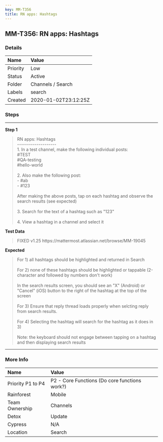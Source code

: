```yaml
---
key: MM-T356
title: RN apps: Hashtags
---
```


## MM-T356: RN apps: Hashtags

### Details

| Name     | Value                |
| :------- | :------------------- |
| Priority | Low                  |
| Status   | Active               |
| Folder   | Channels / Search    |
| Labels   | search               |
| Created  | 2020-01-02T23:12:25Z |

### Steps

<hr/>

**Step 1**

> <article>RN apps: Hashtags<br />--------------------<br />1. In a test channel, make the following individual posts:<br />#TEST<br />#QA-testing<br />#hello-world<br /><br />2. Also make the following post:<br />- #ab<br />- #123<br /><br />After making the above posts, tap on each hashtag and observe the search results (see expected)<br /><br />3. Search for the text of a hashtag such as &quot;123&quot;<br /><br />4. View a hashtag in a channel and select it</article>

**Test Data**

> <article>FIXED v1.25 https://mattermost.atlassian.net/browse/MM-19045</article>

**Expected**

> <article>For 1) all hashtags should be highlighted and returned in Search<br /><br />For 2) none of these hashtags should be highlighted or tappable (2-character and followed by numbers don't work)<br /><br />In the search results screen, you should see an &quot;X&quot; (Android) or &quot;Cancel&quot; (iOS) button to the right of the hashtag at the top of the screen<br /><br />For 3) Ensure that reply thread loads properly when selcting reply from search results.<br /><br />For 4) Selecting the hashtag will search for the hashtag as it does in 3)<br /><br />Note: the keyboard should not engage between tapping on a hashtag and then displaying search results</article>

<hr/>

### More Info

| Name              | Value                                         |
| :---------------- | :-------------------------------------------- |
| Priority P1 to P4 | P2 - Core Functions (Do core functions work?) |
| Rainforest        | Mobile                                        |
| Team Ownership    | Channels                                      |
| Detox             | Update                                        |
| Cypress           | N/A                                           |
| Location          | Search                                        |

